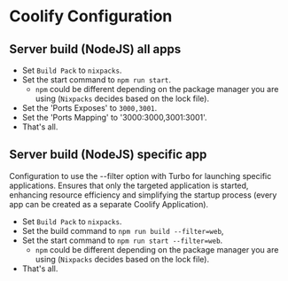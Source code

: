 # Coolify Configuration 

## Server build (NodeJS) all apps
- Set `Build Pack` to `nixpacks`.
- Set the start command to `npm run start`.
   - `npm` could be different depending on the package manager you are using (`Nixpacks` decides based on the lock file).
- Set the 'Ports Exposes' to `3000,3001`.
- Set the 'Ports Mapping' to '3000:3000,3001:3001'.
- That's all.

## Server build (NodeJS) specific app
Configuration to use the --filter option with Turbo for launching specific applications. Ensures that only the targeted application is started, enhancing resource efficiency and simplifying the startup process (every app can be created as a separate Coolify Application).
- Set `Build Pack` to `nixpacks`.
- Set the build command to `npm run build --filter=web`,
- Set the start command to `npm run start --filter=web`.
   - `npm` could be different depending on the package manager you are using (`Nixpacks` decides based on the lock file).
- That's all.

